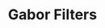 ---
title: "Gabor Filters"

categories: ['']

tags: ['Gabor', 'Filters']

arwords: 'مرشحات جابر'

arexps: []

enwords: ['Gabor Filters']

enexps: []

arlexicons: 'ر'

enlexicons: 'G'

authors: ['Ruqayya Roshdy']

translators: ['']

citations: 'تطبيقات الذكاء الاصطناعي في خدمة اللغة العربية'

sources: 'مركز الملك عبدالله بن عبدالعزيز الدولي لخدمة اللغة العربية'

word: "true"

slug: ""
---